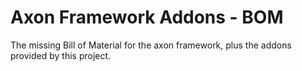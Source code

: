 # Axon Framework Addons - BOM

The missing Bill of Material for the axon framework, plus the addons provided by this project.
